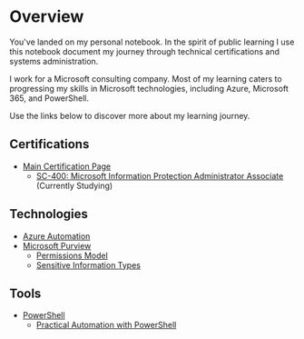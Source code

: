 # Overview
You've landed on my personal notebook. In the spirit of public learning I use this notebook document my journey through technical certifications and systems administration.

I work for a Microsoft consulting company. Most of my learning caters to progressing my skills in Microsoft technologies, including Azure, Microsoft 365, and PowerShell.  

Use the links below to discover more about my learning journey. 

## Certifications
- [Main Certification Page](/topics/certifications/certifications.md)
  - [SC-400: Microsoft Information Protection Administrator Associate](/topics/certifications/sc-400_tracker.md) (Currently Studying)
## Technologies
- [Azure Automation](/topics/technologies/azure_automation/index.md)
- [Microsoft Purview](/topics/technologies/microsoft_purview/index.md)
  - [Permissions Model](/topics/technologies/microsoft_purview/permissions.md)
  - [Sensitive Information Types](/topics/technologies/microsoft_purview/sensitive_information_types.md)
## Tools
- [PowerShell](/topics/tools/powershell/index.md)
  - [Practical Automation with PowerShell](topics/tools/powershell/practical-automation-with-powershell/index.md)
